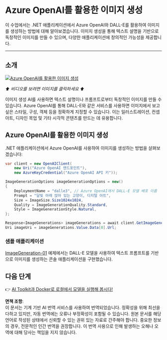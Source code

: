 # Azure OpenAI를 활용한 이미지 생성

이 수업에서는 .NET 애플리케이션에서 Azure OpenAI와 DALL-E를 활용하여 이미지를 생성하는 방법에 대해 알아보겠습니다. 이미지 생성을 통해 텍스트 설명을 기반으로 독창적인 이미지를 만들 수 있으며, 다양한 애플리케이션에 창의적인 가능성을 제공합니다.

---

## 소개

[![Azure OpenAI를 활용한 이미지 생성](https://img.youtube.com/vi/ru3U8MHbFFI/0.jpg)](https://youtu.be/ru3U8MHbFFI?feature=shared)

_⬆️ 비디오를 보려면 이미지를 클릭하세요 ⬆️_

이미지 생성 AI를 사용하면 텍스트 설명이나 프롬프트로부터 독창적인 이미지를 만들 수 있습니다. Azure OpenAI를 통해 DALL-E와 같은 서비스를 사용하면 이미지에서 보고 싶은 스타일, 구성, 객체 등을 정확하게 지정할 수 있습니다. 이는 일러스트레이션, 컨셉 아트, 디자인 목업 및 기타 시각적 콘텐츠를 만드는 데 유용합니다.

## Azure OpenAI를 활용한 이미지 생성

.NET 애플리케이션에서 Azure OpenAI를 사용하여 이미지를 생성하는 방법을 살펴보겠습니다:

```csharp
var client = new OpenAIClient(
    new Uri("Azure OpenAI 엔드포인트"), 
    new AzureKeyCredential("Azure OpenAI API 키"));

ImageGenerationOptions imageGenerationOptions = new()
{
    DeploymentName = "dalle3", // Azure OpenAI에서 DALL-E 모델 배포 이름
    Prompt = "달빛 아래 앉아 있는 고양이, 디지털 아트",
    Size = ImageSize.Size1024x1024,
    Quality = ImageGenerationQuality.Standard,
    Style = ImageGenerationStyle.Natural,
};

Response<ImageGenerations> imageGenerations = await client.GetImageGenerationsAsync(imageGenerationOptions);
Uri imageUri = imageGenerations.Value.Data[0].Url;
```

### 샘플 애플리케이션

[ImageGeneration-01](./src/ImageGeneration-01) 예제에서는 DALL-E 모델을 사용하여 텍스트 프롬프트를 기반으로 이미지를 생성하는 콘솔 애플리케이션을 구현했습니다.

## 다음 단계

👉 [AI Toolkit과 Docker로 로컬에서 모델을 실행해 봅시다!](./06-AIToolkitAndDockerModels.md)

**면책 조항**:  
이 문서는 기계 기반 AI 번역 서비스를 사용하여 번역되었습니다. 정확성을 위해 최선을 다하고 있지만, 자동 번역에는 오류나 부정확성이 포함될 수 있습니다. 원본 문서를 해당 언어로 작성된 상태에서 신뢰할 수 있는 권위 있는 자료로 간주해야 합니다. 중요한 정보의 경우, 전문적인 인간 번역을 권장합니다. 이 번역 사용으로 인해 발생하는 오해나 오역에 대해 당사는 책임을 지지 않습니다.